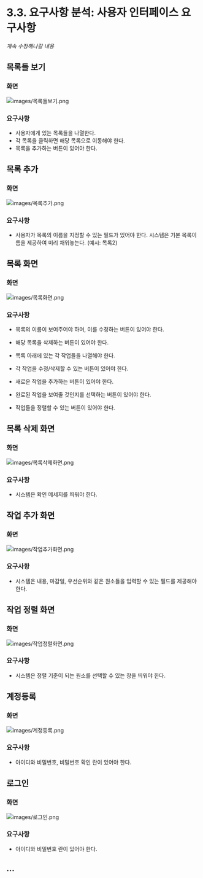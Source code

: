 # 3.3. 요구사항 분석: 사용자 인터페이스 요구사항

*계속 수정해나갈 내용*

## 목록들 보기
### 화면
![images/목록들보기.png](images/목록들보기.png)
### 요구사항
- 사용자에게 있는 목록들을 나열한다.
- 각 목록을 클릭하면 해당 목록으로 이동해야 한다.
- 목록을 추가하는 버튼이 있어야 한다.

## 목록 추가
### 화면
![images/목록추가.png](images/목록추가.png)
### 요구사항
- 사용자가 목록의 이름을 지정할 수 있는 필드가 있어야 한다. 시스템은 기본 목록이름을 제공하여 미리 채워놓는다. (예시: 목록2)

## 목록 화면
### 화면
![images/목록화면.png](images/목록화면.png)
### 요구사항
- 목록의 이름이 보여주어야 하며, 이를 수정하는 버튼이 있어야 한다.
- 해당 목록을 삭제하는 버튼이 있어야 한다.

- 목록 아래에 있는 각 작업들을 나열해야 한다.
- 각 작업을 수정/삭제할 수 있는 버튼이 있어야 한다.
- 새로운 작업을 추가하는 버튼이 있어야 한다.
- 완료된 작업을 보여줄 것인지를 선택하는 버튼이 있어야 한다.
- 작업들을 정렬할 수 있는 버튼이 있어야 한다.

## 목록 삭제 화면
### 화면
![images/목록삭제화면.png](images/목록삭제화면.png)
### 요구사항
- 시스템은 확인 메세지를 띄워야 한다.

## 작업 추가 화면
### 화면
![images/작업추가화면.png](images/작업추가화면.png)
### 요구사항
- 시스템은 내용, 마감일, 우선순위와 같은 원소들을 입력할 수 있는 필드를 제공해야 한다.

## 작업 정렬 화면
### 화면
![images/작업정렬화면.png](images/작업정렬화면.png)
### 요구사항
- 시스템은 정렬 기준이 되는 원소를 선택할 수 있는 창을 띄워야 한다.

## 계정등록
### 화면
![images/계정등록.png](images/계정등록.png)
### 요구사항
- 아이디와 비밀번호, 비밀번호 확인 란이 있어야 한다.

## 로그인
### 화면
![images/로그인.png](images/로그인.png)
### 요구사항
- 아이디와 비밀번호 란이 있어야 한다.

## ...